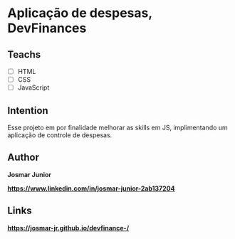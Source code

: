# Aplicação de despesas, DevFinances

## Teachs 

* [ ] HTML
* [ ] CSS
* [ ] JavaScript

## Intention

Esse projeto em por finalidade melhorar as skills em JS, implimentando um aplicação de controle de despesas.

## Author

**Josmar Junior**

**https://www.linkedin.com/in/josmar-junior-2ab137204**


## Links

**https://josmar-jr.github.io/devfinance-/**
